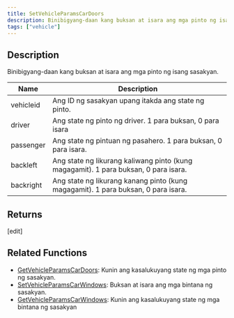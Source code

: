 ```yaml
---
title: SetVehicleParamsCarDoors
description: Binibigyang-daan kang buksan at isara ang mga pinto ng isang sasakyan.
tags: ["vehicle"]
---
```


<VersionWarn version='SA-MP 0.3.7' />

## Description

Binibigyang-daan kang buksan at isara ang mga pinto ng isang sasakyan.

| Name      | Description                                                             |
| --------- | ----------------------------------------------------------------------- |
| vehicleid | Ang ID ng sasakyan upang itakda ang state ng pinto.                     |
| driver    | Ang state ng pinto ng driver. 1 para buksan, 0 para isara               |
| passenger | Ang state ng pintuan ng pasahero. 1 para buksan, 0 para isara.          |
| backleft  | Ang state ng likurang kaliwang pinto (kung magagamit). 1 para buksan, 0 para isara.|
| backright | Ang state ng likurang kanang pinto (kung magagamit). 1 para buksan, 0 para isara.|

## Returns

[edit]

## Related Functions

- [GetVehicleParamsCarDoors](GetVehicleParamsCarDoors): Kunin ang kasalukuyang state ng mga pinto ng sasakyan.
- [SetVehicleParamsCarWindows](SetVehicleParamsCarWindows): Buksan at isara ang mga bintana ng sasakyan.
- [GetVehicleParamsCarWindows](GetVehicleParamsCarWindows): Kunin ang kasalukuyang state ng mga bintana ng sasakyan